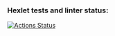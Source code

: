 ### Hexlet tests and linter status:
[![Actions Status](https://github.com/Alina-7/python-project-49/actions/workflows/hexlet-check.yml/badge.svg)](https://github.com/Alina-7/python-project-49/actions)